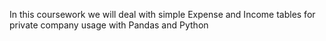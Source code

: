 
In this coursework we will deal with simple Expense and Income tables for private company usage with Pandas and Python